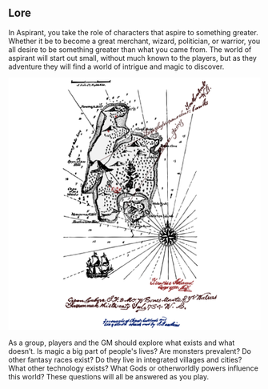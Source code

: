 ## Lore
In Aspirant, you take the role of characters that aspire to something greater. Whether it be to become a great merchant, wizard, politician, or warrior, you all desire to be something greater than what you came from. The world of aspirant will start out small, without much known to the players, but as they adventure they will find a world of intrigue and magic to discover.

![Map](Content/Map.svg)

As a group, players and the GM should explore what exists and what doesn’t. Is magic a big part of people's lives? Are monsters prevalent? Do other fantasy races exist? Do they live in integrated villages and cities? What other technology exists? What Gods or otherworldly powers influence this world? These questions will all be answered as you play.
